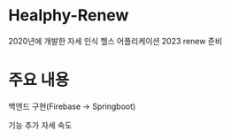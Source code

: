 # Healphy-Renew
2020년에 개발한 자세 인식 헬스 어플리케이션 2023 renew 준비

# 주요 내용 
백엔드 구현(Firebase -> Springboot)

기능 추가 자세 속도
